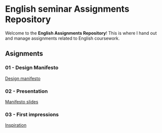 # English seminar Assignments Repository

Welcome to the **English Assignments Repository**! This is where I hand out and manage assignments related to English coursework.
## Asignments

### 01 - Design Manifesto
[Design manifesto](01_design_manifesto/My_manifesto.md)

### 02 - Presentation
[Manifesto slides](01_design_manifesto/Presentation/01.md)

### 03 - First impressions
[Inspiration](02-first-impressions/Inspo.md)
